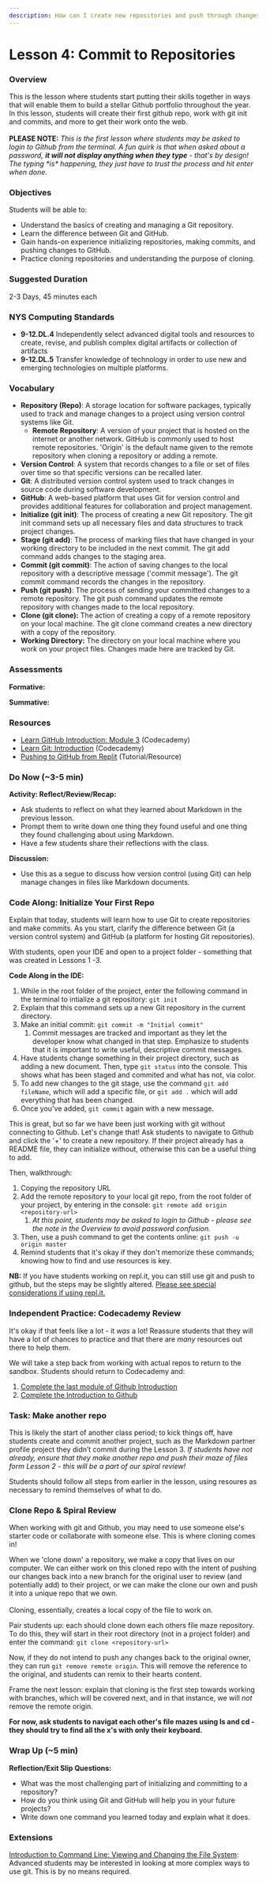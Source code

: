 ```yaml
---
description: How can I create new repositories and push through changes?
---
```


# Lesson 4: Commit to Repositories

### Overview

This is the lesson where students start putting their skills together in ways that will enable them to build a stellar Github portfolio throughout the year. In this lesson, students will create their first github repo, work with git init and commits, and more to get their work onto the web.\
\
**PLEASE NOTE:** _This is the first lesson where students may be asked to login to Github from the terminal. A fun quirk is that when asked about a password, **it will not display anything when they type** - that's by design! The typing \*is\* happening, they just have to trust the process and hit enter when done._

### Objectives

Students will be able to:

* Understand the basics of creating and managing a Git repository.
* Learn the difference between Git and GitHub.
* Gain hands-on experience initializing repositories, making commits, and pushing changes to GitHub.
* Practice cloning repositories and understanding the purpose of cloning.

### Suggested Duration

2-3 Days, 45 minutes each

### NYS Computing Standards

* **9-12.DL.4** Independently select advanced digital tools and resources to create, revise, and publish complex digital artifacts or collection of artifacts
* **9-12.DL.5** Transfer knowledge of technology in order to use new and emerging technologies on multiple platforms.

### Vocabulary

* **Repository (Repo)**: A storage location for software packages, typically used to track and manage changes to a project using version control systems like Git.
  * **Remote Repository**: A version of your project that is hosted on the internet or another network. GitHub is commonly used to host remote repositories. 'Origin' is the default name given to the remote repository when cloning a repository or adding a remote.
* **Version Control**: A system that records changes to a file or set of files over time so that specific versions can be recalled later.
* **Git**: A distributed version control system used to track changes in source code during software development.
* **GitHub**: A web-based platform that uses Git for version control and provides additional features for collaboration and project management.
* **Initialize (git init)**: The process of creating a new Git repository. The git init command sets up all necessary files and data structures to track project changes.
* **Stage (git add)**: The process of marking files that have changed in your working directory to be included in the next commit. The git add command adds changes to the staging area.
* **Commit (git commit)**: The action of saving changes to the local repository with a descriptive message ('commit message'). The git commit command records the changes in the repository.
* **Push (git push)**: The process of sending your committed changes to a remote repository. The git push command updates the remote repository with changes made to the local repository.
* **Clone (git clone):** The action of creating a copy of a remote repository on your local machine. The git clone command creates a new directory with a copy of the repository.
* **Working Directory:** The directory on your local machine where you work on your project files. Changes made here are tracked by Git.

### Assessments

**Formative:**

**Summative:**

### Resources

* [Learn GitHub Introduction: Module 3](https://www.codecademy.com/learn/learn-github-introduction) (Codecademy)
* [Learn Git: Introduction](https://www.codecademy.com/learn/learn-git-introduction) (Codecademy)
* [Pushing to GitHub from Replit](https://ask.replit.com/t/using-git-to-push-replit-code-to-github/76064) (Tutorial/Resource)

### Do Now (\~3-5 min)

**Activity: Reflect/Review/Recap:**

* Ask students to reflect on what they learned about Markdown in the previous lesson.
* Prompt them to write down one thing they found useful and one thing they found challenging about using Markdown.
* Have a few students share their reflections with the class.

**Discussion:**

* Use this as a segue to discuss how version control (using Git) can help manage changes in files like Markdown documents.

### Code Along: Initialize Your First Repo

Explain that today, students will learn how to use Git to create repositories and make commits. As you start, clarify the difference between Git (a version control system) and GitHub (a platform for hosting Git repositories).

With students, open your IDE and open to a project folder - something that was created in Lessons 1 -3.&#x20;

**Code Along in the IDE:**

1. While in the root folder of the project, enter the following command in the terminal to intialize a git repository: `git init`
2. Explain that this command sets up a new Git repository in the current directory.
3. Make an initial commit: `git commit -m "Initial commit"`
   1. Commit messages are tracked and important as they let the developer know what changed in that step. Emphasize to students that it is important to write useful, descriptive commit messages.
4. Have students change something in their project directory, such as adding a new document. Then, type `git status` into the console. This shows what has been staged and commited and what has not, via color.
5. To add new changes to the git stage, use the command `git add fileName`, which will add a specific file, or `git add .` which will add everything that has been changed.
6. Once you've added, `git commit` again with a new message.

This is great, but so far we have been just working with git without connecting to Github. Let's change that! Ask students to navigate to Github and click the '+' to create a new repository. If their project already has a README file, they can initialize without, otherwise this can be a useful thing to add.

Then, walkthrough:

1. Copying the repository URL
2. Add the remote repository to your local git repo, from the root folder of your project, by entering in the console: `git remote add origin <repository-url>`
   1. _At this point, students may be asked to login to Github - please see the note in the Overview to avoid password confusion._
3. Then, use a push command to get the contents online: `git push -u origin master`
4. Remind students that it's okay if they don't memorize these commands; knowing how to find and use resources is key.

**NB:** If you have students working on repl.it, you can still use git and push to github, but the steps may be slightly altered. [Please see special considerations if using repl.it.](https://ask.replit.com/t/using-git-to-push-replit-code-to-github/76064)

### Independent Practice: Codecademy Review

It's okay if that feels like a lot - it _was_ a lot! Reassure students that they will have a lot of chances to practice and that there are _many_ resources out there to help them.

We will take a step back from working with actual repos to return to the sandbox. Students should return to Codecademy and:

1. [Complete the last module of Github Introduction](https://www.codecademy.com/learn/learn-github-introduction)
2. [Complete the Introductio](https://www.codecademy.com/learn/learn-git-introduction)[n to Github](https://www.codecademy.com/learn/learn-git-introduction)

### Task: Make another repo

This is likely the start of another class period; to kick things off, have students create and commit another project, such as the Markdown partner profile project they didn’t commit during the Lesson 3. _If students have not already, ensure that they make another repo and push their maze of files form Lesson 2 - this will be a part of our spiral review!_

Students should follow all steps from earlier in the lesson, using resoures as necessary to remind themselves of what to do.

### Clone Repo & Spiral Review

When working with git and Github, you may need to use someone else's starter code or collaborate with someone else. This is where cloning comes in!

When we 'clone down' a repository, we make a copy that lives on our computer. We can either work on this cloned repo with the intent of pushing our changes back into a new branch for the original user to review (and potentially add) to their project, or we can make the clone our own and push it into a unique repo that we own.\
\
Cloning, essentially, creates a local copy of the file to work on.

Pair students up: each should clone down each others file maze repository. To do this, they will start in their root directory (not in a project folder) and enter the command: `git clone <repository-url>`

Now, if they do not intend to push any changes back to the original owner, they can run `git remove remote origin`. This will remove the reference to the original, and students can remix to their hearts content.

Frame the next lesson: explain that cloning is the first step towards working with branches, which will be covered next, and in that instance, we will _not_ remove the remote origin.

**For now, ask students to navigat each other's file mazes using ls and cd - they should try to find all the x's with only their keyboard.**

### Wrap Up (\~5 min)

**Reflection/Exit Slip Questions:**

* What was the most challenging part of initializing and committing to a repository?
* How do you think using Git and GitHub will help you in your future projects?
* Write down one command you learned today and explain what it does.

### Extensions

[Introduction to Command Line: Viewing and Changing the File System](https://www.codecademy.com/learn/learn-the-command-line-viewing-and-changing-the-file-system): Advanced students may be interested in looking at more complex ways to use git. This is by no means required.
